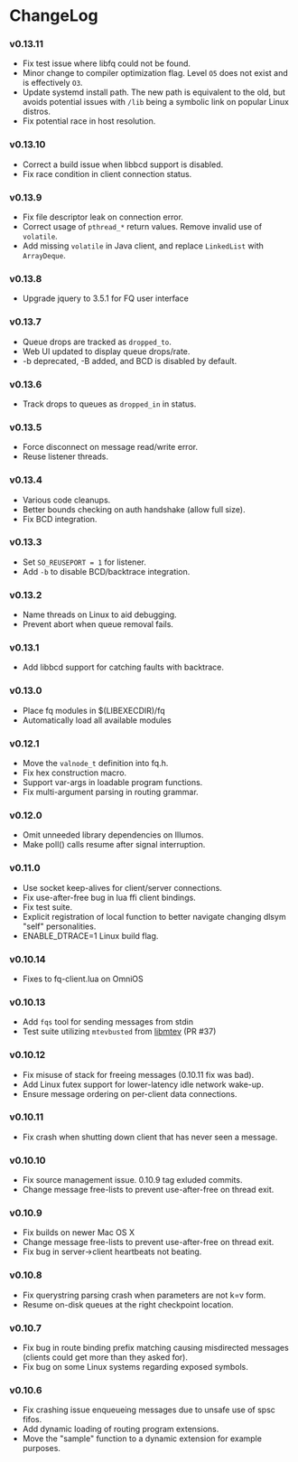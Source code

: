 # ChangeLog

### v0.13.11

* Fix test issue where libfq could not be found.
* Minor change to compiler optimization flag. Level `O5` does not exist and is
  effectively `O3`.
* Update systemd install path. The new path is equivalent to the old, but
  avoids potential issues with `/lib` being a symbolic link on popular Linux
  distros.
* Fix potential race in host resolution.

### v0.13.10

* Correct a build issue when libbcd support is disabled.
* Fix race condition in client connection status.

### v0.13.9

* Fix file descriptor leak on connection error.
* Correct usage of `pthread_*` return values. Remove invalid use of `volatile`.
* Add missing `volatile` in Java client, and replace `LinkedList` with
  `ArrayDeque`.

### v0.13.8

* Upgrade jquery to 3.5.1 for FQ user interface

### v0.13.7

 * Queue drops are tracked as `dropped_to`.
 * Web UI updated to display queue drops/rate.
 * -b deprecated, -B added, and BCD is disabled by default.

### v0.13.6

 * Track drops to queues as `dropped_in` in status.

### v0.13.5

 * Force disconnect on message read/write error.
 * Reuse listener threads.

### v0.13.4

 * Various code cleanups.
 * Better bounds checking on auth handshake (allow full size).
 * Fix BCD integration.

### v0.13.3

 * Set `SO_REUSEPORT = 1` for listener.
 * Add `-b` to disable BCD/backtrace integration.

### v0.13.2

 * Name threads on Linux to aid debugging.
 * Prevent abort when queue removal fails.

### v0.13.1

 * Add libbcd support for catching faults with backtrace.

### v0.13.0

 * Place fq modules in $(LIBEXECDIR)/fq
 * Automatically load all available modules

### v0.12.1

 * Move the `valnode_t` definition into fq.h.
 * Fix hex construction macro.
 * Support var-args in loadable program functions.
 * Fix multi-argument parsing in routing grammar.

### v0.12.0

 * Omit unneeded library dependencies on Illumos.
 * Make poll() calls resume after signal interruption.

### v0.11.0

 * Use socket keep-alives for client/server connections.
 * Fix use-after-free bug in lua ffi client bindings.
 * Fix test suite.
 * Explicit registration of local function to better navigate
   changing dlsym "self" personalities.
 * ENABLE_DTRACE=1 Linux build flag.

### v0.10.14

 * Fixes to fq-client.lua on OmniOS

### v0.10.13

 * Add `fqs` tool for sending messages from stdin
 * Test suite utilizing `mtevbusted` from
   [libmtev](https://github.com/circonus-labs/libmtev/) (PR #37)

### v0.10.12

 * Fix misuse of stack for freeing messages (0.10.11 fix was bad).
 * Add Linux futex support for lower-latency idle network wake-up.
 * Ensure message ordering on per-client data connections.

### v0.10.11

 * Fix crash when shutting down client that has never seen a message.

### v0.10.10

 * Fix source management issue. 0.10.9 tag exluded commits.
 * Change message free-lists to prevent use-after-free on thread exit.

### v0.10.9

 * Fix builds on newer Mac OS X
 * Change message free-lists to prevent use-after-free on thread exit.
 * Fix bug in server->client heartbeats not beating.

### v0.10.8

 * Fix querystring parsing crash when parameters are not k=v form.
 * Resume on-disk queues at the right checkpoint location.

### v0.10.7

 * Fix bug in route binding prefix matching causing misdirected messages
   (clients could get more than they asked for).
 * Fix bug on some Linux systems regarding exposed symbols.

### v0.10.6

 * Fix crashing issue enqueueing messages due to unsafe use of spsc fifos.
 * Add dynamic loading of routing program extensions.
 * Move the "sample" function to a dynamic extension for example purposes.
